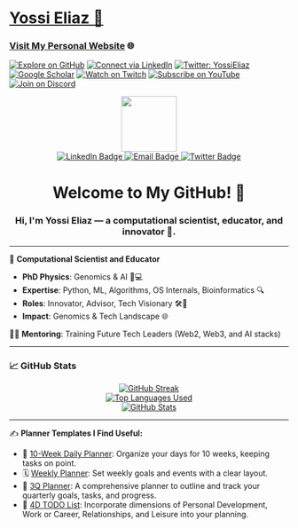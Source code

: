 # [Yossi Eliaz 🌟](https://github.com/zozo123)

### [Visit My Personal Website](https://yossieliaz.netlify.app/) 🌐

[![Explore on GitHub](https://img.shields.io/badge/-Explore%20on%20GitHub-181717?style=flat&logo=github&logoColor=white)](https://github.com/zozo123) 
[![Connect via LinkedIn](https://img.shields.io/badge/-Connect%20on%20LinkedIn-0077B5?style=flat&logo=linkedin&logoColor=white)](https://www.linkedin.com/in/yossi-eliaz)
[![Twitter: YossiEliaz](https://img.shields.io/twitter/follow/YossiEliaz?style=social)](https://twitter.com/YossiEliaz)
[![Google Scholar](https://img.shields.io/badge/Google%20Scholar-4285F4?style=flat&logo=google&logoColor=white)](https://scholar.google.com/citations?user=NL1ZyOgAAAAJ&hl=en)
[![Watch on Twitch](https://img.shields.io/twitch/status/messingup123?style=social)](https://twitch.tv/messingup123)
[![Subscribe on YouTube](https://img.shields.io/youtube/channel/subscribers/UCkm7FnFBfaKUNKQBLF7TDOQ?style=social)](https://youtube.com/channel/UCkm7FnFBfaKUNKQBLF7TDOQ)
[![Join on Discord](https://img.shields.io/badge/Discord-zozo123-5865F2?style=flat&logo=discord&logoColor=white)](https://discord.gg/nTMV3ymjwH)

<div align="center">
  <div id="header">
    <img src="https://media.giphy.com/media/9zXG9hZsLAa3x4xEaV/giphy.gif" width="100"/>
  </div>

  <div id="badges">
    <a href="https://www.linkedin.com/in/yossi-eliaz/">
      <img src="https://img.shields.io/badge/-Connect%20on%20LinkedIn-0077B5?style=for-the-badge&logo=linkedin&logoColor=white" alt="LinkedIn Badge"/>
    </a>
    <a href="mailto:eliaz123@gmail.com">
      <img src="https://img.shields.io/badge/-Email%20Me-EA4335?style=for-the-badge&logo=gmail&logoColor=white" alt="Email Badge"/>
    </a>
    <a href="https://twitter.com/YossiEliaz">
      <img src="https://img.shields.io/twitter/follow/YossiEliaz?style=for-the-badge&logo=twitter&color=1DA1F2" alt="Twitter Badge"/>
    </a>
  </div>

  <h1>Welcome to My GitHub! 👋</h1>
  <h3>Hi, I'm <b>Yossi Eliaz</b> — a computational scientist, educator, and innovator 🌟.</h3>
</div>

---

🚀 **Computational Scientist and Educator**

- **PhD Physics**: Genomics & AI 🧬💻
- **Expertise**: Python, ML, Algorithms, OS Internals, Bioinformatics 🔍
- **Roles**: Innovator, Advisor, Tech Visionary 🛠️🧠
- **Impact**: Genomics & Tech Landscape 🌐

👨‍🏫 **Mentoring**: Training Future Tech Leaders (Web2, Web3, and AI stacks)

---

### 📈 **GitHub Stats**

<div align="center">
  <a href="https://git.io/streak-stats">
    <img src="https://github-readme-streak-stats.herokuapp.com?user=zozo123&theme=dark&date_format=M%20j%5B%2C%20Y%5D" alt="GitHub Streak" />
  </a>
  <br/>
  <a href="https://github.com/zozo123">
    <img src="https://github-readme-stats.vercel.app/api/top-langs/?username=zozo123&layout=compact&count_private=true&theme=dark" alt="Top Languages Used" />
  </a>
  <br/>
  <a href="https://github.com/zozo123">
    <img src="https://github-readme-stats.vercel.app/api?username=zozo123&include_all_commits=true&count_private=true&show_icons=true&theme=dark" alt="GitHub Stats" />
  </a>
</div>

---

✍️ **Planner Templates I Find Useful:**
- 📅 [10-Week Daily Planner](https://drive.google.com/file/d/1YEM3lrmuoIExAOsH6ys8d07lsIMGpUhY/view?usp=drive_link): Organize your days for 10 weeks, keeping tasks on point.
- 🗓️ [Weekly Planner](https://drive.google.com/file/d/1wbC2p3pvxCm4HDWSmY27Zm1AdpXRrufT/view?usp=drive_link): Set weekly goals and events with a clear layout.
- 📘 [3Q Planner](https://drive.google.com/file/d/17J5xEN3MGUZTKGpFQpfe_d44JKEkZplI/view?usp=drive_link): A comprehensive planner to outline and track your quarterly goals, tasks, and progress.
- 📝 [4D TODO List](https://drive.google.com/file/d/104GAcuFoFXtbVUK1JUHsZSSJ-IbQHwuN/view?usp=drive_link): Incorporate dimensions of Personal Development, Work or Career, Relationships, and Leisure into your planning.
